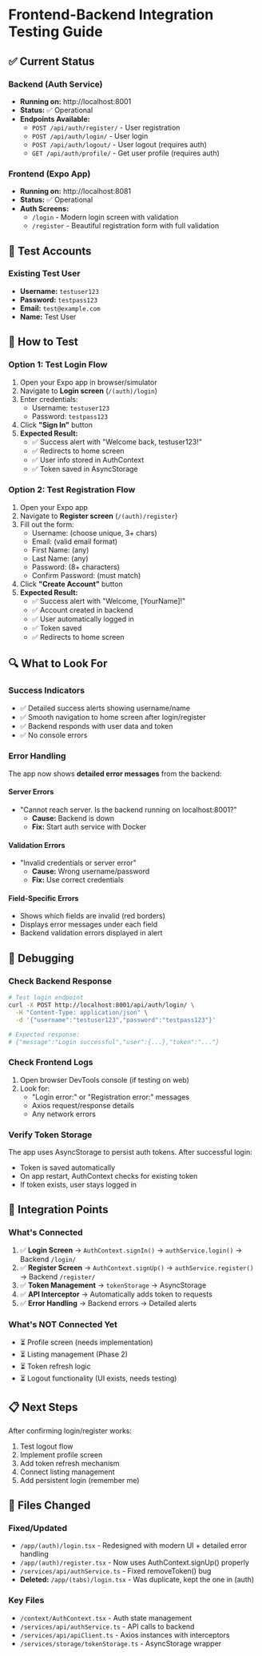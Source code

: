 # Frontend-Backend Integration Testing Guide

## ✅ Current Status

### Backend (Auth Service)
- **Running on:** http://localhost:8001
- **Status:** ✅ Operational
- **Endpoints Available:**
  - `POST /api/auth/register/` - User registration
  - `POST /api/auth/login/` - User login
  - `POST /api/auth/logout/` - User logout (requires auth)
  - `GET /api/auth/profile/` - Get user profile (requires auth)

### Frontend (Expo App)
- **Running on:** http://localhost:8081
- **Status:** ✅ Operational
- **Auth Screens:**
  - `/login` - Modern login screen with validation
  - `/register` - Beautiful registration form with full validation

## 🧪 Test Accounts

### Existing Test User
- **Username:** `testuser123`
- **Password:** `testpass123`
- **Email:** `test@example.com`
- **Name:** Test User

## 📱 How to Test

### Option 1: Test Login Flow
1. Open your Expo app in browser/simulator
2. Navigate to **Login screen** (`/(auth)/login`)
3. Enter credentials:
   - Username: `testuser123`
   - Password: `testpass123`
4. Click **"Sign In"** button
5. **Expected Result:**
   - ✅ Success alert with "Welcome back, testuser123!"
   - ✅ Redirects to home screen
   - ✅ User info stored in AuthContext
   - ✅ Token saved in AsyncStorage

### Option 2: Test Registration Flow
1. Open your Expo app
2. Navigate to **Register screen** (`/(auth)/register`)
3. Fill out the form:
   - Username: (choose unique, 3+ chars)
   - Email: (valid email format)
   - First Name: (any)
   - Last Name: (any)
   - Password: (8+ characters)
   - Confirm Password: (must match)
4. Click **"Create Account"** button
5. **Expected Result:**
   - ✅ Success alert with "Welcome, [YourName]!"
   - ✅ Account created in backend
   - ✅ User automatically logged in
   - ✅ Token saved
   - ✅ Redirects to home screen

## 🔍 What to Look For

### Success Indicators
- ✅ Detailed success alerts showing username/name
- ✅ Smooth navigation to home screen after login/register
- ✅ Backend responds with user data and token
- ✅ No console errors

### Error Handling
The app now shows **detailed error messages** from the backend:

#### Server Errors
- "Cannot reach server. Is the backend running on localhost:8001?"
  - **Cause:** Backend is down
  - **Fix:** Start auth service with Docker

#### Validation Errors
- "Invalid credentials or server error"
  - **Cause:** Wrong username/password
  - **Fix:** Use correct credentials

#### Field-Specific Errors
- Shows which fields are invalid (red borders)
- Displays error messages under each field
- Backend validation errors displayed in alert

## 🐛 Debugging

### Check Backend Response
```bash
# Test login endpoint
curl -X POST http://localhost:8001/api/auth/login/ \
  -H "Content-Type: application/json" \
  -d '{"username":"testuser123","password":"testpass123"}'

# Expected response:
# {"message":"Login successful","user":{...},"token":"..."}
```

### Check Frontend Logs
1. Open browser DevTools console (if testing on web)
2. Look for:
   - "Login error:" or "Registration error:" messages
   - Axios request/response details
   - Any network errors

### Verify Token Storage
The app uses AsyncStorage to persist auth tokens. After successful login:
- Token is saved automatically
- On app restart, AuthContext checks for existing token
- If token exists, user stays logged in

## 🎯 Integration Points

### What's Connected
1. ✅ **Login Screen** → `AuthContext.signIn()` → `authService.login()` → Backend `/login/`
2. ✅ **Register Screen** → `AuthContext.signUp()` → `authService.register()` → Backend `/register/`
3. ✅ **Token Management** → `tokenStorage` → AsyncStorage
4. ✅ **API Interceptor** → Automatically adds token to requests
5. ✅ **Error Handling** → Backend errors → Detailed alerts

### What's NOT Connected Yet
- ⏳ Profile screen (needs implementation)
- ⏳ Listing management (Phase 2)
- ⏳ Token refresh logic
- ⏳ Logout functionality (UI exists, needs testing)

## 📋 Next Steps

After confirming login/register works:
1. Test logout flow
2. Implement profile screen
3. Add token refresh mechanism
4. Connect listing management
5. Add persistent login (remember me)

## 🔗 Files Changed

### Fixed/Updated
- `/app/(auth)/login.tsx` - Redesigned with modern UI + detailed error handling
- `/app/(auth)/register.tsx` - Now uses AuthContext.signUp() properly
- `/services/api/authService.ts` - Fixed removeToken() bug
- **Deleted:** `/app/(tabs)/login.tsx` - Was duplicate, kept the one in (auth)

### Key Files
- `/context/AuthContext.tsx` - Auth state management
- `/services/api/authService.ts` - API calls to backend
- `/services/api/apiClient.ts` - Axios instances with interceptors
- `/services/storage/tokenStorage.ts` - AsyncStorage wrapper
